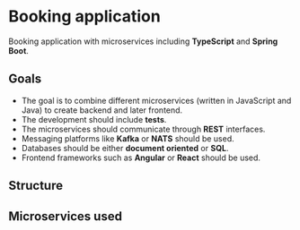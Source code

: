 # Booking application
Booking application with microservices including <b>TypeScript</b> and <b>Spring Boot</b>.
## Goals
  - The goal is to combine different microservices (written in JavaScript and Java) to create backend and later frontend.
  - The development should include <b>tests</b>.
  - The microservices should communicate through <b>REST</b> interfaces.
  - Messaging platforms like <b>Kafka</b> or <b>NATS</b> should be used.
  - Databases should be either <b>document oriented</b> or <b>SQL</b>.
  - Frontend frameworks such as <b>Angular</b> or <b>React</b> should be used.
## Structure
## Microservices used
